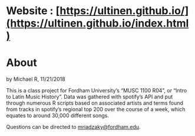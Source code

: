 # Website : [https://ultinen.github.io/](https://ultinen.github.io/index.html)
# About

by Michael R, 11/21/2018

This is a class project for Fordham University’s “MUSC 1100 R04”, or “Intro to Latin Music History”. Data was gathered with spotify’s API and put through numerous R scripts based on associated artists and terms found from tracks in spotify’s regional top 200 over the course of a week, which equates to around 30,000 different songs.

Questions can be directed to mriadzaky@fordham.edu.
